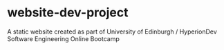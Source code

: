 # website-dev-project
A static website created as part of University of Edinburgh / HyperionDev Software Engineering Online Bootcamp
